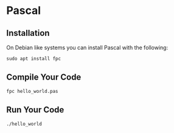 # Pascal

## Installation

On Debian like systems you can install Pascal with the following: 

`sudo apt install fpc`

## Compile Your Code

`fpc hello_world.pas`

## Run Your Code

`./hello_world`
